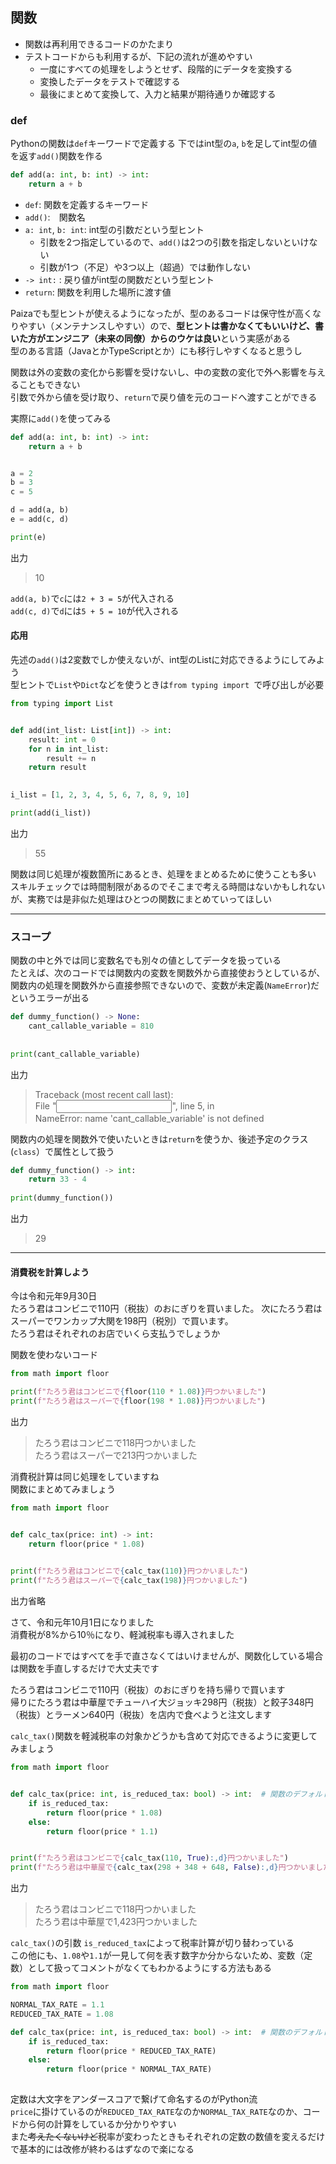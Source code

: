 ## 関数
- 関数は再利用できるコードのかたまり
- テストコードからも利用するが、下記の流れが進めやすい
    - 一度にすべての処理をしようとせず、段階的にデータを変換する
    - 変換したデータをテストで確認する
    - 最後にまとめて変換して、入力と結果が期待通りか確認する

### def
Pythonの関数は`def`キーワードで定義する
下ではint型の`a`, `b`を足してint型の値を返す`add()`関数を作る

```python
def add(a: int, b: int) -> int:
    return a + b
```

- `def`: 関数を定義するキーワード  
- `add()`:　関数名  
- `a: int`, `b: int`: int型の引数だという型ヒント
    - 引数を2つ指定しているので、`add()`は2つの引数を指定しないといけない
    - 引数が1つ（不足）や3つ以上（超過）では動作しない
- `-> int:` : 戻り値がint型の関数だという型ヒント
- `return`: 関数を利用した場所に渡す値

Paizaでも型ヒントが使えるようになったが、型のあるコードは保守性が高くなりやすい（メンテナンスしやすい）ので、**型ヒントは書かなくてもいいけど、書いた方がエンジニア（未来の同僚）からのウケは良い**という実感がある  
型のある言語（JavaとかTypeScriptとか）にも移行しやすくなると思うし

関数は外の変数の変化から影響を受けないし、中の変数の変化で外へ影響を与えることもできない  
引数で外から値を受け取り、`return`で戻り値を元のコードへ渡すことができる  

実際に`add()`を使ってみる

```python
def add(a: int, b: int) -> int:
    return a + b


a = 2
b = 3
c = 5

d = add(a, b)
e = add(c, d)

print(e)

```

出力
> 10

`add(a, b)`で`c`には`2 + 3 = 5`が代入される  
`add(c, d)`で`d`には`5 + 5 = 10`が代入される

#### 応用
先述の`add()`は2変数でしか使えないが、int型のListに対応できるようにしてみよう  
型ヒントで`List`や`Dict`などを使うときは`from typing import `で呼び出しが必要

```python
from typing import List


def add(int_list: List[int]) -> int:
    result: int = 0
    for n in int_list:
        result += n
    return result
    

i_list = [1, 2, 3, 4, 5, 6, 7, 8, 9, 10]

print(add(i_list))

```

出力
> 55


関数は同じ処理が複数箇所にあるとき、処理をまとめるために使うことも多い  
スキルチェックでは時間制限があるのでそこまで考える時間はないかもしれないが、実務では是非似た処理はひとつの関数にまとめていってほしい

---
### スコープ
関数の中と外では同じ変数名でも別々の値としてデータを扱っている  
たとえば、次のコードでは関数内の変数を関数外から直接使おうとしているが、関数内の処理を関数外から直接参照できないので、変数が未定義(`NameError`)だというエラーが出る

```python
def dummy_function() -> None:
    cant_callable_variable = 810
    
 
print(cant_callable_variable)

```

出力
> Traceback (most recent call last):  
>   File "<input>", line 5, in <module>  
> NameError: name 'cant_callable_variable' is not defined
    
関数内の処理を関数外で使いたいときは`return`を使うか、後述予定のクラス(`class`）で属性として扱う

```python
def dummy_function() -> int:
    return 33 - 4
    
print(dummy_function())

```

出力
> 29


---
#### 消費税を計算しよう
今は令和元年9月30日  
たろう君はコンビニで110円（税抜）のおにぎりを買いました。
次にたろう君はスーパーでワンカップ大関を198円（税別）で買います。  
たろう君はそれぞれのお店でいくら支払うでしょうか

関数を使わないコード

```python
from math import floor

print(f"たろう君はコンビニで{floor(110 * 1.08)}円つかいました")
print(f"たろう君はスーパーで{floor(198 * 1.08)}円つかいました")

```

出力
> たろう君はコンビニで118円つかいました  
> たろう君はスーパーで213円つかいました

消費税計算は同じ処理をしていますね  
関数にまとめてみましょう

```python
from math import floor


def calc_tax(price: int) -> int:
    return floor(price * 1.08)
    

print(f"たろう君はコンビニで{calc_tax(110)}円つかいました")
print(f"たろう君はスーパーで{calc_tax(198)}円つかいました")

```

出力省略

さて、令和元年10月1日になりました  
消費税が8%から10％になり、軽減税率も導入されました

最初のコードではすべてを手で直さなくてはいけませんが、関数化している場合は関数を手直しするだけで大丈夫です

たろう君はコンビニで110円（税抜）のおにぎりを持ち帰りで買います  
帰りにたろう君は中華屋でチューハイ大ジョッキ298円（税抜）と餃子348円（税抜）とラーメン640円（税抜）を店内で食べようと注文します

`calc_tax()`関数を軽減税率の対象かどうかも含めて対応できるように変更してみましょう

```python
from math import floor


def calc_tax(price: int, is_reduced_tax: bool) -> int:  # 関数のデフォルト値
    if is_reduced_tax:
        return floor(price * 1.08)
    else:
        return floor(price * 1.1)


print(f"たろう君はコンビニで{calc_tax(110, True):,d}円つかいました")
print(f"たろう君は中華屋で{calc_tax(298 + 348 + 648, False):,d}円つかいました")  # {<数値>:,d}は3桁区切りでカンマを入れる記号

```

出力
> たろう君はコンビニで118円つかいました  
> たろう君は中華屋で1,423円つかいました

`calc_tax()`の引数 `is_reduced_tax`によって税率計算が切り替わっている  
この他にも、`1.08`や`1.1`が一見して何を表す数字か分からないため、変数（定数）として扱ってコメントがなくてもわかるようにする方法もある

```python
from math import floor

NORMAL_TAX_RATE = 1.1
REDUCED_TAX_RATE = 1.08

def calc_tax(price: int, is_reduced_tax: bool) -> int:  # 関数のデフォルト値
    if is_reduced_tax:
        return floor(price * REDUCED_TAX_RATE)
    else:
        return floor(price * NORMAL_TAX_RATE)
        
```

定数は大文字をアンダースコアで繋げて命名するのがPython流  
`price`に掛けているのが`REDUCED_TAX_RATE`なのか`NORMAL_TAX_RATE`なのか、コードから何の計算をしているか分かりやすい  
また~~考えたくないけど~~税率が変わったときもそれぞれの定数の数値を変えるだけで基本的には改修が終わるはずなので楽になる